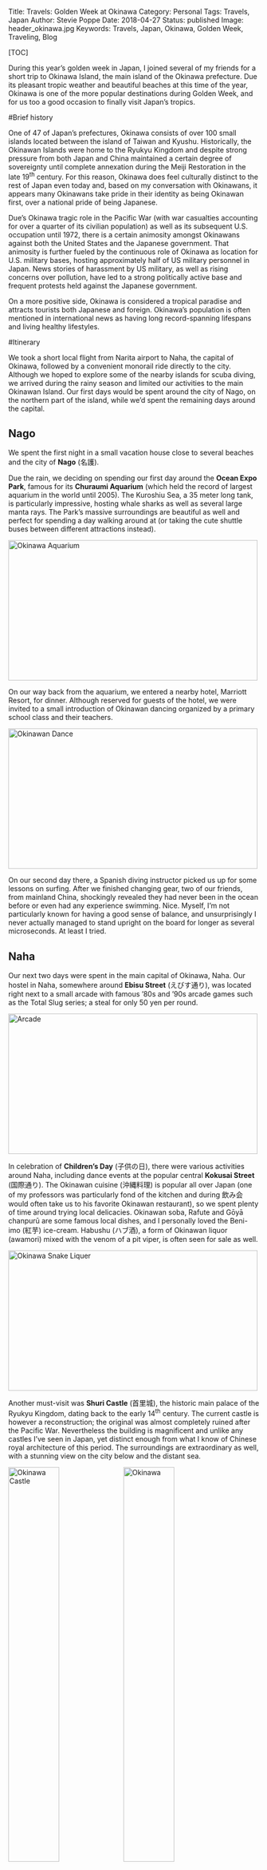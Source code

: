 Title: Travels: Golden Week at Okinawa
Category: Personal
Tags: Travels, Japan
Author: Stevie Poppe
Date: 2018-04-27
Status: published
Image: header_okinawa.jpg
Keywords: Travels, Japan, Okinawa, Golden Week, Traveling, Blog

[TOC]

<!-- PELICAN_BEGIN_SUMMARY -->

During this year’s golden week in Japan, I joined several of my friends for a short trip to Okinawa Island, the main island of the Okinawa prefecture. Due its pleasant tropic weather and beautiful beaches at this time of the year, Okinawa is one of the more popular destinations during Golden Week, and for us too a good occasion to finally visit Japan’s tropics.

<!-- PELICAN_END_SUMMARY -->

#Brief history <i class="icon-history small-font"></i>

One of 47 of Japan’s prefectures, Okinawa consists of over 100 small islands located between the island of Taiwan and Kyushu. Historically, the Okinawan Islands were home to the Ryukyu Kingdom and despite strong pressure from both Japan and China maintained a certain degree of sovereignty until complete annexation during the Meiji Restoration in the late 19<sup>th</sup> century. For this reason, Okinawa does feel culturally distinct to the rest of Japan even today and, based on my conversation with Okinawans, it appears many Okinawans take pride in their identity as being Okinawan first, over a national pride of being Japanese.

Due’s Okinawa tragic role in the Pacific War (with war casualties accounting for over a quarter of its civilian population) as well as its subsequent U.S. occupation until 1972, there is a certain animosity amongst Okinawans against both the United States and the Japanese government. That animosity is further fueled by the continuous role of Okinawa as location for U.S. military bases, hosting approximately half of US military personnel in Japan. News stories of harassment by US military, as well as rising concerns over pollution, have led to a strong politically active base and frequent protests held against the Japanese government.

On a more positive side, Okinawa is considered a tropical paradise and attracts tourists both Japanese and foreign. Okinawa’s population is often mentioned in international news as having long record-spanning lifespans and living healthy lifestyles.

#Itinerary <i class="icon-plane small-font"></i>

We took a short local flight from Narita airport to Naha, the capital of Okinawa, followed by a convenient monorail ride directly to the city. Although we hoped to explore some of the nearby islands for scuba diving, we arrived during the rainy season and limited our activities to the main Okinawan Island. Our first days would be spent around the city of Nago, on the northern part of the island, while we’d spent the remaining days around the capital.

## Nago

We spent the first night in a small vacation house close to several beaches and the city of **Nago** (名護).

Due the rain, we deciding on spending our first day around the **Ocean Expo Park**, famous for its **Churaumi Aquarium** (which held the record of largest aquarium in the world until 2005). The Kuroshiu Sea, a 35 meter long tank, is particularly impressive, hosting whale sharks as well as several large manta rays. The Park’s massive surroundings are beautiful as well and perfect for spending a day walking around at (or taking the cute shuttle buses between different attractions instead).

<p class="center border">
<a href="https://www.flickr.com/photos/147061735@N04/33965968128/" title="Okinawa Aquarium"><img src="https://live.staticflickr.com/65535/33965968128_e77280b21a_z.jpg" style="width:500px;height:281px" alt="Okinawa Aquarium"></a>
</p>

On our way back from the aquarium, we entered a nearby hotel, Marriott Resort, for dinner. Although reserved for guests of the hotel, we were invited to a small introduction of Okinawan dancing organized by a primary school class and their teachers.

<p class="center border">
<a href="https://www.flickr.com/photos/147061735@N04/32899412147/" title="Okinawan Dance"><img src="https://live.staticflickr.com/65535/32899412147_8979ae27bd_z.jpg" style="width:500px;height:281px" alt="Okinawan Dance"></a>
</p>

On our second day there, a Spanish diving instructor picked us up for some lessons on surfing. After we finished changing gear, two of our friends, from mainland China, shockingly revealed they had never been in the ocean before or even had any experience swimming. Nice. Myself, I’m not particularly known for having a good sense of balance, and unsurprisingly I never actually managed to stand upright on the board for longer as several microseconds. At least I tried.

## Naha

Our next two days were spent in the main capital of Okinawa, Naha. Our hostel in Naha, somewhere around **Ebisu Street** (えびす通り), was located right next to a small arcade with famous ’80s and ’90s arcade games such as the Total Slug series; a steal for only 50 yen per round.

<p class="center border">
<a href="https://www.flickr.com/photos/147061735@N04/32899415027/" title="Arcade"><img src="https://live.staticflickr.com/65535/32899415027_e56f430aed_z.jpg" style="width:500px;height:281px" alt="Arcade"></a>
</p>

In celebration of **Children’s Day** (子供の日), there were various activities around Naha, including dance events at the popular central **Kokusai Street** (国際通り). The Okinawan cuisine (沖縄料理) is popular all over Japan (one of my professors was particularly fond of the kitchen and during 飲み会 would often take us to his favorite Okinawan restaurant), so we spent plenty of time around trying local delicacies. Okinawan soba, Rafute and Gōyā chanpurū are some famous local dishes, and I personally loved the Beni-imo (紅芋) ice-cream. Habushu (ハブ酒), a form of Okinawan liquor (awamori) mixed with the venom of a pit viper, is often seen for sale as well.

<p class="center border">
<a href="https://www.flickr.com/photos/147061735@N04/32899413747/" title="Okinawa Snake Liquer"><img src="https://live.staticflickr.com/65535/32899413747_375b6b4b4b_z.jpg" style="width:500px;height:281px" alt="Okinawa Snake Liquer"></a>
</p>

Another must-visit was **Shuri Castle** (首里城), the historic main palace of the Ryukyu Kingdom, dating back to the early 14<sup>th</sup> century. The current castle is however a reconstruction; the original was almost completely ruined after the Pacific War. Nevertheless the building is magnificent and unlike any castles I’ve seen in Japan, yet distinct enough from what I know of Chinese royal architecture of this period. The surroundings are extraordinary as well, with a stunning view on the city below and the distant sea.

<p class="center border">
<a href="https://www.flickr.com/photos/147061735@N04/32899417107/in/album-72157680389710358/" title="Okinawa Castle"><img style="width: 45%;" src="https://live.staticflickr.com/65535/32899417107_b2f7275719_z.jpg" alt="Okinawa Castle"></a>
<a class="center border" href="https://www.flickr.com/photos/147061735@N04/47843446871/in/album-72157680389710358/" title="Okinawa"><img style="width: 45%;" src="https://live.staticflickr.com/65535/47843446871_3230c0f380_z.jpg" alt="Okinawa"></a>
</p>

On our last day, we visited Naha’s main beach, **Naminoue** (波上). There were some festivities with local musicians as well as a large picnic co-organized by both Japanese SDF members and US military.

<p class="center border">
<a href="https://www.flickr.com/photos/147061735@N04/40876624433/in/album-72157680389710358/" title="Okinawa"><img src="https://live.staticflickr.com/65535/40876624433_c96930ae51_z.jpg" style="height:500px;" alt="Okinawa"></a>
</p>

On our last evening, we visited **Club Epica**, a nightclub in the outgoing district, specifically popular amongst foreign tourists and US military. Due the holidays, there were several dance events and concerts inside the club, spotlighting some of Okinawa’s traditions while embracing modern elements resulting in a form of psychedelic Okinawan trance musical style. We didn’t stick around too long after the events were finished, however. Unfortunately some of the military staff present were quite drunk and started harassing some of the girls around, including two girls in our group; a sober view on what for some might by daily reality in Okinawa.

#Music <i class="icon-music small-font"></i>

While traveling, I make it a habit of finding good music by listening to local radio stations or asking recommendations to people I meet in hostels or bars, as my own form of personal souvenir. Although Okinawa is famous for ‘Queen of Japanese Pop’ Namie Amuro and musicians like Mongol800, traditional Okinawan music finds its roots in Ryukyu culture and is both melodically and aurally distinct. Although I’ve known the song for years, I have no choice but to select The Boom’s **Shimauta** (島唄), as arranged by Okinawan singer Natsukawa Rimi. I had the honor of rearranging and performing this song with several classmates at the emeritus celebration of [Dr. Prof. Vande Walle](https://en.wikipedia.org/wiki/Willy_Vande_Walle), one of my best memories as undergraduate student Japanese Studies at KU Leuven.

{% youtube 2WphjYUJJo0 %}

#Conclusion <i class="icon-smile small-font"></i>

It would’ve been fun to spent some more time around the other islands near Okinawa Island, and scuba diving in Okinawan waters was something I did look forward to. Nevertheless it was a fun, relaxed trip with friends and based on dialog with local Okinawans, some readings and my own experiences there, I did to a certain degree get a bit more insight in local problems plaguing the island.

#Gallery <i class="icon-camera-retro small-font"></i>

<style>.embed-container { position: relative; padding-bottom: 56.25%; padding-top: 30px; height: 0; overflow: hidden; max-width: 100%; height: auto; } .embed-container iframe, .embed-container object, .embed-container embed { position: absolute; top: 0; left: 0; width: 100%; height: 100%; }</style><div class='embed-container'><iframe src='https://www.flickr.com/photos/147061735@N04/sets/72157680389710358/player' frameborder='0' allowfullscreen webkitallowfullscreen mozallowfullscreen oallowfullscreen msallowfullscreen></iframe></div>

[^footnote]: Okinawa by Stevie Poppe (<https://flic.kr/p/25h8ojM> - CC BY-SA 2.0)